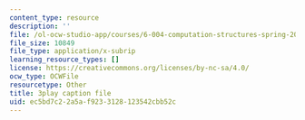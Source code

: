 ```yaml
---
content_type: resource
description: ''
file: /ol-ocw-studio-app/courses/6-004-computation-structures-spring-2017/ec5bd7c22a5af9233128123542cbb52c_Teo5DweypWU.srt
file_size: 10849
file_type: application/x-subrip
learning_resource_types: []
license: https://creativecommons.org/licenses/by-nc-sa/4.0/
ocw_type: OCWFile
resourcetype: Other
title: 3play caption file
uid: ec5bd7c2-2a5a-f923-3128-123542cbb52c
---
```

